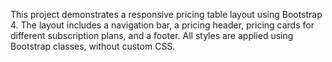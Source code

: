 This project demonstrates a responsive pricing table layout using Bootstrap 4. The layout includes a navigation bar, a pricing header, pricing cards for different subscription plans, and a footer. All styles are applied using Bootstrap classes, without custom CSS.